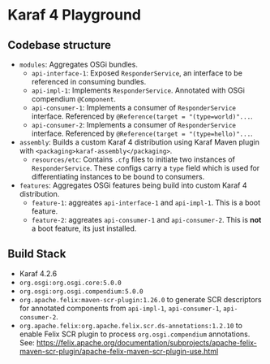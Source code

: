 # Karaf 4 Playground 

## Codebase structure

* `modules`: Aggregates OSGi bundles.
  * `api-interface-1`: Exposed `ResponderService`, an interface to be referenced in consuming bundles.
  * `api-impl-1`: Implements `ResponderService`. Annotated with OSGi compendium `@Component`.
  * `api-consumer-1`: Implements a consumer of `ResponderService` interface. Referenced by `@Reference(target = "(type=world)"...`. 
  * `api-consumer-2`: Implements a consumer of `ResponderService` interface. Referenced by `@Reference(target = "(type=hello)"...`. 
* `assembly`: Builds a custom Karaf 4 distribution using Karaf Maven plugin with `<packaging>karaf-assembly</packaging>`.
  * `resources/etc`: Contains `.cfg` files to initiate two instances of `ResponderService`. These configs carry a `type` field which is used for differentiating instances to be bound to consumers.
* `features`: Aggregates OSGi features being build into custom Karaf 4 distribution.
  * `feature-1`: aggreates `api-interface-1` and `api-impl-1`. This is a boot feature.
  * `feature-2`: aggreates `api-consumer-1` and `api-consumer-2`. This is **not** a boot feature, its just installed.

## Build Stack
* Karaf 4.2.6
* `org.osgi:org.osgi.core:5.0.0`
* `org.osgi:org.osgi.compendium:5.0.0`
* `org.apache.felix:maven-scr-plugin:1.26.0` to generate SCR descriptors for annotated components from `api-impl-1`, `api-consumer-1`, `api-consumer-2`.
* `org.apache.felix:org.apache.felix.scr.ds-annotations:1.2.10` to enable Felix SCR plugin to process `org.osgi.compendium` annotations. See: https://felix.apache.org/documentation/subprojects/apache-felix-maven-scr-plugin/apache-felix-maven-scr-plugin-use.html
